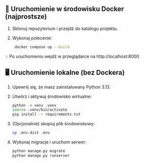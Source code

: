 ## 🐳 Uruchomienie w środowisku Docker (najprostsze)

1. Sklonuj repozytorium i przejdź do katalogu projektu.
2. Wykonaj polecenie:

   ```bash
    docker compose up --build
    ```

💡 Po uruchomieniu wejdź w przeglądarce na http://localhost:8000

## 🖥️ Uruchomienie lokalne (bez Dockera)

1. Upewnij się, że masz zainstalowany Python 3.13.
2. Utwórz i aktywuj środowisko wirtualne:

    ```bash
    python -m venv .venv
    source .venv/bin/activate
    pip install -r requirements.txt
    ```

3. (Opcjonalnie) skopiuj plik środowiskowy:

    ```bash
    cp .env.dist .env
    ```

4. Wykonaj migracje i uruchom serwer:

    ```bash
    python manage.py migrate
    python manage.py runserver
    ```
